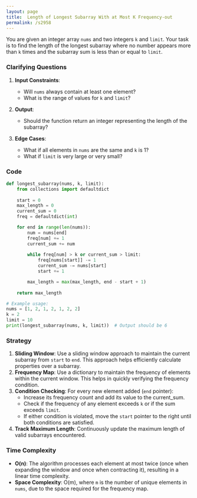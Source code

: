 ```yaml
---
layout: page
title:  Length of Longest Subarray With at Most K Frequency-out
permalink: /s2958
---
```

You are given an integer array `nums` and two integers `k` and `limit`. Your task is to find the length of the longest subarray where no number appears more than `k` times and the subarray sum is less than or equal to `limit`.

### Clarifying Questions
1. **Input Constraints**: 
   - Will `nums` always contain at least one element?
   - What is the range of values for `k` and `limit`?

2. **Output**:
   - Should the function return an integer representing the length of the subarray?

3. **Edge Cases**:
   - What if all elements in `nums` are the same and `k` is 1?
   - What if `limit` is very large or very small?

### Code
```python
def longest_subarray(nums, k, limit):
    from collections import defaultdict
    
    start = 0
    max_length = 0
    current_sum = 0
    freq = defaultdict(int)

    for end in range(len(nums)):
        num = nums[end]
        freq[num] += 1
        current_sum += num
        
        while freq[num] > k or current_sum > limit:
            freq[nums[start]] -= 1
            current_sum -= nums[start]
            start += 1

        max_length = max(max_length, end - start + 1)
    
    return max_length

# Example usage:
nums = [1, 2, 1, 2, 1, 2, 2]
k = 2
limit = 10
print(longest_subarray(nums, k, limit))  # Output should be 6
```

### Strategy
1. **Sliding Window**: Use a sliding window approach to maintain the current subarray from `start` to `end`. This approach helps efficiently calculate properties over a subarray.
2. **Frequency Map**: Use a dictionary to maintain the frequency of elements within the current window. This helps in quickly verifying the frequency condition.
3. **Condition Checking**: For every new element added (`end` pointer):
   - Increase its frequency count and add its value to the current_sum.
   - Check if the frequency of any element exceeds `k` or if the sum exceeds `limit`.
   - If either condition is violated, move the `start` pointer to the right until both conditions are satisfied.
4. **Track Maximum Length**: Continuously update the maximum length of valid subarrays encountered.

### Time Complexity
- **O(n)**: The algorithm processes each element at most twice (once when expanding the window and once when contracting it), resulting in a linear time complexity.
- **Space Complexity**: O(m), where `m` is the number of unique elements in `nums`, due to the space required for the frequency map.
